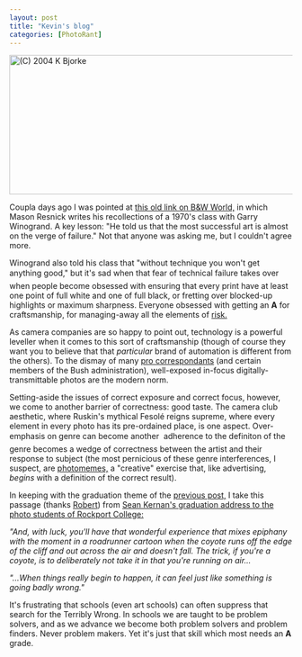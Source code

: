 ```yaml
---
layout: post
title: "Kevin's blog"
categories: [PhotoRant]
---
```

<img src="http://www.botzilla.com/bpix/an_a.jpg" width=807 height=248 border=0 title="(C) 2004 K Bjorke">

Coupla days ago I was pointed at <a href="http://www.photogs.com/bwworld/xtol1.html" target="_blank">this old link on B&W World,</a> in which Mason Resnick writes his recollections of a 1970's class with Garry Winogrand. A key lesson: "He told us that the most successful art is almost on the verge of failure." Not that anyone was asking me, but I couldn't agree more.

Winogrand also told his class that "without technique you won't get anything good," but it's sad when that fear of technical failure takes over &#151; when people become obsessed with ensuring that every print have at least one point of full white and one of full black, or fretting over blocked-up highlights or maximum sharpness. Everyone obsessed with getting an <b>A</b> for craftsmanship, for managing-away all the elements of <a href="/blog/archives/000283.html">risk.</a>

<!--more-->
As camera companies are so happy to point out, technology is a powerful leveller when it comes to this sort of craftsmanship (though of course they want you to believe that that <i>particular</i> brand of automation is different from the others). To the dismay of many <a href="http://www.poynter.org/column.asp?id=31&aid=65375" target="_blank">pro correspondants</a> (and certain members of the Bush administration), well-exposed in-focus digitally-transmittable photos are the modern norm.

Setting-aside the issues of correct exposure and correct focus, however, we come to another barrier of correctness: good taste. The camera club aesthetic, where Ruskin's mythical Fesol&eacute; reigns supreme, where every element in every photo has its pre-ordained place, is one aspect. Over-emphasis on genre can become another &#151; adherence to the definiton of the genre becomes a wedge of correctness between the artist and their response to subject (the most pernicious of these genre interferences, I suspect, are <a href="http://www.photomemes.org/" target="_blank">photomemes,</a> a "creative" exercise that, like advertising, <i>begins</i> with a definition of the correct result).

In keeping with the graduation theme of the <a href="/blog/archives/000316.html">previous post,</a> I take this passage (thanks <a href="http://coincidences.typepad.com/" target="_blank">Robert</a>) from <a href="http://www.seankernan.com/html/articles/graduation.html" target="_blank">Sean Kernan's graduation address to the photo students of Rockport College:</a>

<i>"And, with luck, you'll have that wonderful experience that mixes epiphany with the moment in a roadrunner cartoon when the coyote runs off the edge of the cliff and out across the air and doesn't fall. The trick,  if you're a coyote, is to deliberately not take it in that you're running on air...</i>

<i>"...When things really begin to happen, it can feel just like something  is going badly wrong."</i>

It's frustrating that schools (even art schools) can often suppress that search for the Terribly Wrong. In schools we are taught to be problem solvers, and as we advance we become both problem solvers and problem finders. Never problem makers. Yet it's just that skill which most needs an <b>A</b> grade.
